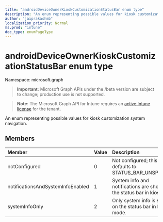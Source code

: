 ```yaml
---
title: "androidDeviceOwnerKioskCustomizationStatusBar enum type"
description: "An enum representing possible values for kiosk customization system navigation."
author: "jaiprakashmb"
localization_priority: Normal
ms.prod: "intune"
doc_type: enumPageType
---
```


# androidDeviceOwnerKioskCustomizationStatusBar enum type

Namespace: microsoft.graph

> **Important:** Microsoft Graph APIs under the /beta version are subject to change; production use is not supported.

> **Note:** The Microsoft Graph API for Intune requires an [active Intune license](https://go.microsoft.com/fwlink/?linkid=839381) for the tenant.

An enum representing possible values for kiosk customization system navigation.

## Members
|Member|Value|Description|
|:---|:---|:---|
|notConfigured|0|Not configured; this value defaults to STATUS_BAR_UNSPECIFIED.|
|notificationsAndSystemInfoEnabled|1|System info and notifications are shown on the status bar in kiosk mode.|
|systemInfoOnly|2|Only system info is shown on the status bar in kiosk mode.|
